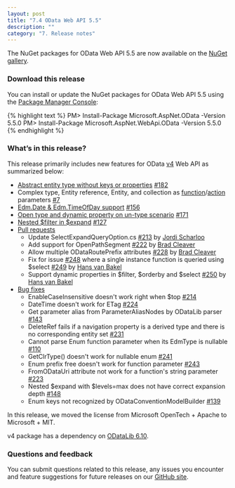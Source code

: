 ```yaml
---
layout: post
title: "7.4 OData Web API 5.5"
description: ""
category: "7. Release notes"
---
```


The NuGet packages for OData Web API 5.5 are now available on the [NuGet gallery](https://www.nuget.org/).

### Download this release
You can install or update the NuGet packages for OData Web API 5.5 using the [Package Manager Console](http://docs.nuget.org/docs/start-here/using-the-package-manager-console):

{% highlight text %}
PM> Install-Package Microsoft.AspNet.OData -Version 5.5.0
PM> Install-Package Microsoft.AspNet.WebApi.OData -Version 5.5.0
{% endhighlight %}

### What’s in this release?
This release primarily includes new features for OData [v4](http://www.odata.org/documentation/odata-version-4-0/) Web API as summarized below:

* [Abstract entity type without keys or properties](http://odata.github.io/WebApi/04-05-abstract-entity-types) [#182](https://github.com/OData/WebApi/issues/182)
* Complex type, Entity reference, Entity, and collection as [function](http://odata.github.io/WebApi/04-06-function-parameter-support/)/[action](http://odata.github.io/WebApi/04-07-action-parameter-support) parameters [#7](https://github.com/OData/WebApi/issues/7)
* [Edm.Date & Edm.TimeOfDay support](http://odata.github.io/WebApi/04-04-date-and-timeofday-support) [#156](https://github.com/OData/WebApi/issues/156)
* [Open type and dynamic property on un-type scenario](http://odata.github.io/WebApi/04-10-open-type-in-untyped-scenarios) [#171](https://github.com/OData/WebApi/issues/171)
* [Nested $filter in $expand](http://odata.github.io/WebApi/04-03-filter-in-expand) [#127](https://github.com/OData/WebApi/issues/127)
* [Pull requests](https://github.com/OData/WebApi/pulls?utf8=%E2%9C%93&q=label%3APullRequest+is%3Apr+is%3Aclosed+milestone%3Av5.5)
  + Update SelectExpandQueryOption.cs [#213](https://github.com/OData/WebApi/pull/213) by [Jordi Scharloo](https://github.com/JScharloo)
  + Add support for OpenPathSegment [#222](https://github.com/OData/WebApi/pull/222) by [Brad Cleaver](https://github.com/ificator)
  + Allow multiple ODataRoutePrefix attributes [#228](https://github.com/OData/WebApi/pull/228) by [Brad Cleaver](https://github.com/ificator)
  + Fix for issue [#248](https://github.com/OData/WebApi/issues/248) where a single instance function is queried using $select [#249](https://github.com/OData/WebApi/pull/249) by [Hans van Bakel](https://github.com/hvanbakel)
  + Support dynamic properties in $filter, $orderby and $select [#250](https://github.com/OData/WebApi/pull/250) by [Hans van Bakel](https://github.com/hvanbakel)
* [Bug fixes](https://github.com/OData/WebApi/issues?utf8=%E2%9C%93&q=label%3Abug+milestone%3Av5.5+is%3Aclosed+)
  + EnableCaseInsensitive doesn't work right when $top [#214](https://github.com/OData/WebApi/issues/214)
  + DateTime doesn't work for ETag [#224](https://github.com/OData/WebApi/issues/224)
  + Get parameter alias from ParameterAliasNodes by ODataLib parser [#143](https://github.com/OData/WebApi/issues/143)
  + DeleteRef fails if a navigation property is a derived type and there is no corresponding entity set [#231](https://github.com/OData/WebApi/issues/231)
  + Cannot parse Enum function parameter when its EdmType is nullable [#110](https://github.com/OData/WebApi/issues/110)
  + GetClrType() doesn't work for nullable enum [#241](https://github.com/OData/WebApi/issues/241)
  + Enum prefix free doesn't work for function parameter [#243](https://github.com/OData/WebApi/issues/243)
  + FromODataUri attribute not work for a function's string parameter [#223](https://github.com/OData/WebApi/issues/223)
  + Nested $expand with $levels=max does not have correct expansion depth [#148](https://github.com/OData/WebApi/issues/148)
  + Enum keys not recognized by ODataConventionModelBuilder [#139](https://github.com/OData/WebApi/issues/139)


In this release, we moved the license from Microsoft OpenTech + Apache to Microsoft + MIT.

v4 package has a dependency on [ODataLib 6.10](https://www.nuget.org/packages/Microsoft.OData.Core/6.10.0).

### Questions and feedback
You can submit questions related to this release, any issues you encounter and feature suggestions for future releases on our [GitHub site](https://github.com/OData/WebApi/issues).
